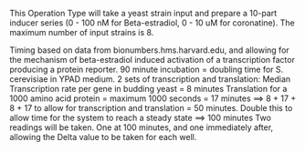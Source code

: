 This Operation Type will take a yeast strain input and prepare a 10-part  inducer series (0 - 100 nM for Beta-estradiol, 0 - 10 uM for coronatine). The maximum number of input strains is 8. 

Timing based on data from bionumbers.hms.harvard.edu, and allowing for the mechanism of beta-estradiol induced activation of a transcription factor producing a protein reporter. 
90 minute incubation = doubling time for S. cerevisiae in YPAD medium. 
2 sets of transcription and translation:
Median Transcription rate per gene in budding yeast = 8 minutes
Translation for a 1000 amino acid protein = maximum 1000 seconds = 17 minutes 
==> 8 + 17 + 8 + 17 to allow for transcription and translation  = 50 minutes.
Double this to allow time for the system to reach a steady state ==> 100 minutes
Two readings will be taken. One at 100 minutes, and one immediately after, allowing the Delta value to be taken for each well. 